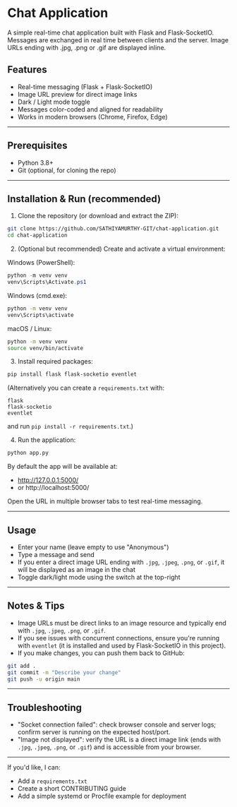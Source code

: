 # Chat Application

A simple real-time chat application built with Flask and Flask-SocketIO. Messages are exchanged in real time between clients and the server. Image URLs ending with .jpg, .png or .gif are displayed inline.

## Features
- Real-time messaging (Flask + Flask-SocketIO)
- Image URL preview for direct image links
- Dark / Light mode toggle
- Messages color-coded and aligned for readability
- Works in modern browsers (Chrome, Firefox, Edge)

---

## Prerequisites
- Python 3.8+
- Git (optional, for cloning the repo)

---

## Installation & Run (recommended)

1. Clone the repository (or download and extract the ZIP):
```bash
git clone https://github.com/SATHIYAMURTHY-GIT/chat-application.git
cd chat-application
```

2. (Optional but recommended) Create and activate a virtual environment:

Windows (PowerShell):
```powershell
python -m venv venv
venv\Scripts\Activate.ps1
```

Windows (cmd.exe):
```cmd
python -m venv venv
venv\Scripts\activate
```

macOS / Linux:
```bash
python -m venv venv
source venv/bin/activate
```

3. Install required packages:
```bash
pip install flask flask-socketio eventlet
```

(Alternatively you can create a `requirements.txt` with:
```
flask
flask-socketio
eventlet
```
and run `pip install -r requirements.txt`.)

4. Run the application:
```bash
python app.py
```

By default the app will be available at:
- http://127.0.0.1:5000/
- or http://localhost:5000/

Open the URL in multiple browser tabs to test real-time messaging.

---

## Usage
- Enter your name (leave empty to use "Anonymous")
- Type a message and send
- If you enter a direct image URL ending with `.jpg`, `.jpeg`, `.png`, or `.gif`, it will be displayed as an image in the chat
- Toggle dark/light mode using the switch at the top-right

---

## Notes & Tips
- Image URLs must be direct links to an image resource and typically end with `.jpg`, `.jpeg`, `.png`, or `.gif`.
- If you see issues with concurrent connections, ensure you're running with `eventlet` (it is installed and used by Flask-SocketIO in this project).
- If you make changes, you can push them back to GitHub:
```bash
git add .
git commit -m "Describe your change"
git push -u origin main
```

---

## Troubleshooting
- "Socket connection failed": check browser console and server logs; confirm server is running on the expected host/port.
- "Image not displayed": verify the URL is a direct image link (ends with `.jpg`, `.jpeg`, `.png`, or `.gif`) and is accessible from your browser.

---

If you'd like, I can:
- Add a `requirements.txt`
- Create a short CONTRIBUTING guide
- Add a simple systemd or Procfile example for deployment
